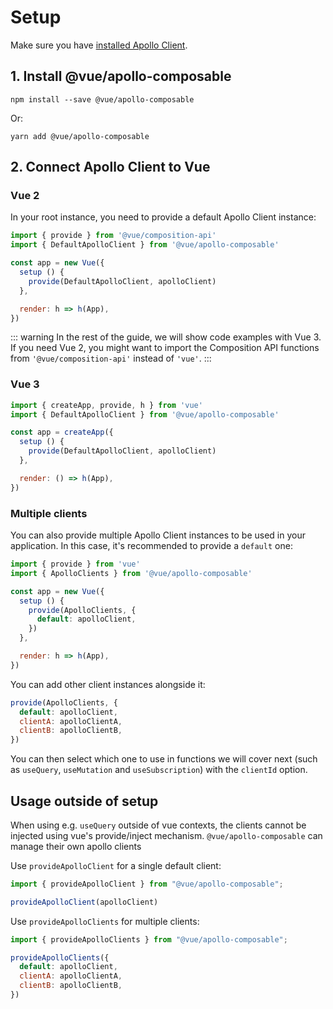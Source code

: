 # Setup

Make sure you have [installed Apollo Client](../guide/installation.md).

## 1. Install @vue/apollo-composable

```shell
npm install --save @vue/apollo-composable
```

Or:

```shell
yarn add @vue/apollo-composable
```

## 2. Connect Apollo Client to Vue

### Vue 2

In your root instance, you need to provide a default Apollo Client instance:

```js
import { provide } from '@vue/composition-api'
import { DefaultApolloClient } from '@vue/apollo-composable'

const app = new Vue({
  setup () {
    provide(DefaultApolloClient, apolloClient)
  },

  render: h => h(App),
})
```

::: warning
In the rest of the guide, we will show code examples with Vue 3. If you need Vue 2, you might want to import the Composition API functions from `'@vue/composition-api'` instead of `'vue'`.
:::

### Vue 3

```js
import { createApp, provide, h } from 'vue'
import { DefaultApolloClient } from '@vue/apollo-composable'

const app = createApp({
  setup () {
    provide(DefaultApolloClient, apolloClient)
  },

  render: () => h(App),
})
```

### Multiple clients

You can also provide multiple Apollo Client instances to be used in your application. In this case, it's recommended to provide a `default` one:

```js
import { provide } from 'vue'
import { ApolloClients } from '@vue/apollo-composable'

const app = new Vue({
  setup () {
    provide(ApolloClients, {
      default: apolloClient,
    })
  },

  render: h => h(App),
})
```

You can add other client instances alongside it:

```js
provide(ApolloClients, {
  default: apolloClient,
  clientA: apolloClientA,
  clientB: apolloClientB,
})
```

You can then select which one to use in functions we will cover next (such as `useQuery`, `useMutation` and `useSubscription`) with the `clientId` option.

## Usage outside of setup

When using e.g. `useQuery` outside of vue contexts, the clients cannot be injected using vue's provide/inject mechanism. `@vue/apollo-composable` can manage their own apollo clients

Use `provideApolloClient` for a single default client:

```js
import { provideApolloClient } from "@vue/apollo-composable";

provideApolloClient(apolloClient)
```

Use `provideApolloClients` for multiple clients:

```js
import { provideApolloClients } from "@vue/apollo-composable";

provideApolloClients({
  default: apolloClient,
  clientA: apolloClientA,
  clientB: apolloClientB,
})
```
